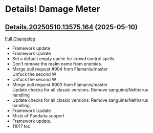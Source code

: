 # Details! Damage Meter

## [Details.20250510.13575.164](https://github.com/Tercioo/Details-Damage-Meter/tree/Details.20250510.13575.164) (2025-05-10)
[Full Changelog](https://github.com/Tercioo/Details-Damage-Meter/compare/Details.20250502.13555.164...Details.20250510.13575.164) 

- Framework update  
- Framework Update  
- Set a default empty cache for crowd control spells  
- Don't remove the realm name from enemies.  
- Merge pull request #904 from Flamanis/master  
    Unfuck the second W  
- Unfuck the second W  
- Merge pull request #903 from Flamanis/master  
    Update checks for all classic versions. Remove sanguine/Neltharus handling  
- Update checks for all classic versions. Remove sanguine/Neltharus handling  
- Framework Update  
- Mists of Pandaria support  
- Framework update.  
- 11017 toc  
